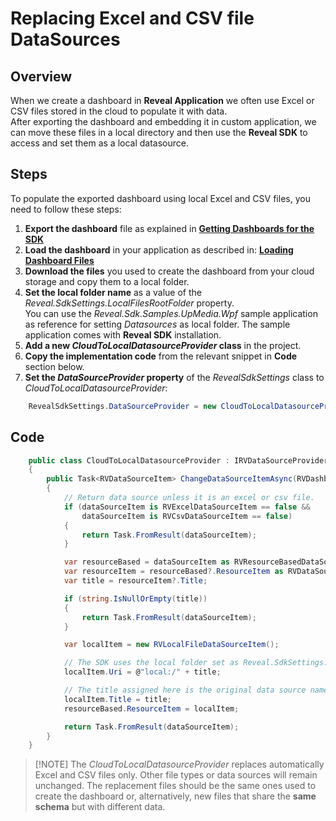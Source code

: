 # Replacing Excel and CSV file DataSources 

## Overview

When we create a dashboard in **Reveal Application** we often use Excel or CSV files stored in the cloud to populate it with data.   
After exporting the dashboard and embedding it in custom application, we can move these files in a local directory and then use the **Reveal SDK** to access and set them as a local datasource. 

## Steps
To populate the exported dashboard using local Excel and CSV files, you need to follow these steps:
1. **Export the dashboard** file as explained in [**Getting Dashboards for the SDK**](~/en/developer/general/get-dashboards.md) 
2. **Load the dashboard** in your application as described in: 
[**Loading Dashboard Files**](~/en/developer/desktop-sdk/using-the-desktop-sdk/loading-dashboards.md) 
3. **Download the files** you used to create the dashboard from your cloud storage and copy them to a local folder.   
4. **Set the local folder name** as a value of the *Reveal.SdkSettings.LocalFilesRootFolder* property.   
You can use the *Reveal.Sdk.Samples.UpMedia.Wpf* sample application as reference for setting *Datasources* as local folder. The sample application comes with **Reveal SDK** installation.  
5. **Add a new *CloudToLocalDatasourceProvider* class** in the project.  
6. **Copy the implementation code** from the relevant snippet in **Code** section below.
7. **Set the *DataSourceProvider* property** of the *RevealSdkSettings* class to *CloudToLocalDatasourceProvider*:  

``` csharp
    RevealSdkSettings.DataSourceProvider = new CloudToLocalDatasourceProvider();
```

## Code
``` csharp
    public class CloudToLocalDatasourceProvider : IRVDataSourceProvider
    {
        public Task<RVDataSourceItem> ChangeDataSourceItemAsync(RVDashboardFilter filter, RVDataSourceItem dataSourceItem)
        {
            // Return data source unless it is an excel or csv file.
            if (dataSourceItem is RVExcelDataSourceItem == false &&
                dataSourceItem is RVCsvDataSourceItem == false)
            {
                return Task.FromResult(dataSourceItem);
            }

            var resourceBased = dataSourceItem as RVResourceBasedDataSourceItem;
            var resourceItem = resourceBased?.ResourceItem as RVDataSourceItem;
            var title = resourceItem?.Title;

            if (string.IsNullOrEmpty(title))
            {
                return Task.FromResult(dataSourceItem);
            }

            var localItem = new RVLocalFileDataSourceItem();

            // The SDK uses the local folder set as Reveal.SdkSettings.LocalFilesRootFolder
            localItem.Uri = @"local:/" + title;

            // The title assigned here is the original data source name. 
            localItem.Title = title;
            resourceBased.ResourceItem = localItem;

            return Task.FromResult(dataSourceItem);
        }
    }
```

  > [!NOTE] The *CloudToLocalDatasourceProvider* replaces automatically Excel and CSV files only. Other file types or data sources will remain unchanged. The replacement files should be the same ones used to create the dashboard or, alternatively, new files that share the **same schema** but with different data.